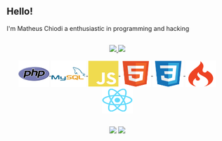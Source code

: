 ## Hello!
I'm Matheus Chiodi a enthusiastic in programming and hacking
##
<div  align="center">
  <a href="https://github.com/MatheusChiodi">
  <img height="180em" src="https://github-readme-stats.vercel.app/api?username=MatheusChiodi&show_icons=true&theme=dracula&include_all_commits=true&count_private=true"/>
  <img height="180em" src="https://github-readme-stats.vercel.app/api/top-langs/?username=MatheusChiodi&layout=compact&langs_count=7&theme=dracula"/>
</div>
  
<div style="display: inline_block"  align="center"><br>
    <img align="center" alt="Php" height="60" width="70" src="https://raw.githubusercontent.com/devicons/devicon/2ae2a900d2f041da66e950e4d48052658d850630/icons/php/php-original.svg">
      <img align="center" alt="Mysqli" height="60" width="80" src="https://raw.githubusercontent.com/devicons/devicon/2ae2a900d2f041da66e950e4d48052658d850630/icons/mysql/mysql-original-wordmark.svg">
  <img align="center" alt="Js" height="60" width="70" src="https://raw.githubusercontent.com/devicons/devicon/master/icons/javascript/javascript-plain.svg">
  <img align="center" alt="HTML" height="60" width="70" src="https://raw.githubusercontent.com/devicons/devicon/master/icons/html5/html5-original.svg">
  <img align="center" alt="CSS" height="60" width="70" src="https://raw.githubusercontent.com/devicons/devicon/master/icons/css3/css3-original.svg">
  <img align="center" alt="CSS" height="60" width="70" src="https://raw.githubusercontent.com/devicons/devicon/master/icons/codeigniter/codeigniter-plain.svg">
  <img align="center" alt="CSS" height="60" width="70" src="https://raw.githubusercontent.com/devicons/devicon/master/icons/react/react-original.svg">
</div>
  
  ##
 
<div  align="center"> 
  <a href = "mailto:matheuschiodi20@gmail.com"><img src="https://img.shields.io/badge/-Gmail-%23333?style=for-the-badge&logo=gmail&logoColor=white" target="_blank"></a>
  <a href="https://www.linkedin.com/in/matheus-chiodi-b484581aa" target="_blank"><img src="https://img.shields.io/badge/-LinkedIn-%230077B5?style=for-the-badge&logo=linkedin&logoColor=white" target="_blank"></a> 
</div>



